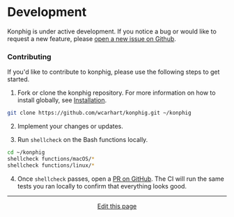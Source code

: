 # Development
Konphig is under active development. If you notice a bug or would like to request a new feature, please [open a new issue on Github](https://github.com/wcarhart/konphig/issues/new).

### Contributing
If you'd like to contribute to konphig, please use the following steps to get started.

1. Fork or clone the konphig repository. For more information on how to install globally, see [Installation](/installation).
```bash
git clone https://github.com/wcarhart/konphig.git ~/konphig
```

2. Implement your changes or updates.

3. Run `shellcheck` on the Bash functions locally.
```bash
cd ~/konphig
shellcheck functions/macOS/*
shellcheck functions/linux/*
```

4. Once `shellcheck` passes, open a [PR on GitHub](https://github.com/wcarhart/konphig/pull/new/master). The CI will run the same tests you ran locally to confirm that everything looks good.

<hr>
<div style="text-align:center">
	<a class="edit-link" href="https://github.com/wcarhart/docs/blob/master/docs/konphig/development.md" target="_blank"><i class="fas fa-edit"></i> Edit this page</a>
</div>